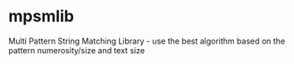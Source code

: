 # mpsmlib
Multi Pattern String Matching Library - use the best algorithm based on the pattern numerosity/size and text size
